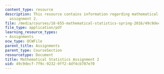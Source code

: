 ```yaml
---
content_type: resource
description: This resource contains information regarding mathematical statistics,
  assignment 2.
file: /media/courses/18-655-mathematical-statistics-spring-2016/49c9decf7f9c92329ff24df4cb707e70_MIT18_655S16_ProblemSet_2.pdf
file_type: application/pdf
learning_resource_types:
- Assignments
ocw_type: OCWFile
parent_title: Assignments
parent_type: CourseSection
resourcetype: Document
title: Mathematical Statistics Assignment 2
uid: 49c9decf-7f9c-9232-9ff2-4df4cb707e70
---
```

